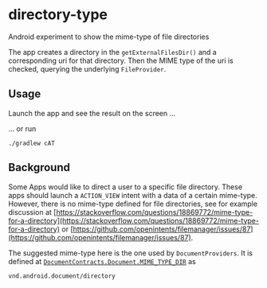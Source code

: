# directory-type
Android experiment to show the mime-type of file directories

The app creates a directory in the `getExternalFilesDir()` and a corresponding uri for that directory. 
Then the MIME type of the uri is checked, querying the underlying `FileProvider`.

## Usage
Launch the app and see the result on the screen ... 

... or run
```
./gradlew cAT
```

## Background
Some Apps would like to direct a user to a specific file directory. These apps should launch a `ACTION_VIEW` intent with 
a data of a certain mime-type. However, there is no mime-type defined for file directories, see for example discussion at 
[https://stackoverflow.com/questions/18869772/mime-type-for-a-directory](https://stackoverflow.com/questions/18869772/mime-type-for-a-directory) or
[https://github.com/openintents/filemanager/issues/87](https://github.com/openintents/filemanager/issues/87).

The suggested mime-type here is the one used by `DocumentProviders`. 
It is defined at [`DocumentContracts.Document.MIME_TYPE_DIR`](https://developer.android.com/reference/android/provider/DocumentsContract.Document.html#MIME_TYPE_DIR) 
as 
```
vnd.android.document/directory
```
